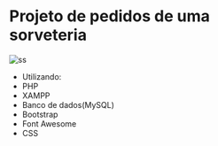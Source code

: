 # Projeto de pedidos de uma sorveteria

![ss](https://user-images.githubusercontent.com/88831927/233741618-0ce53bf8-6c08-43b9-91ef-6ecb06a045e0.png)


* Utilizando:
* PHP
* XAMPP
* Banco de dados(MySQL)
* Bootstrap
* Font Awesome
* CSS
